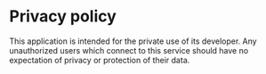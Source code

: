 # Privacy policy

This application is intended for the private use of its developer. Any unauthorized users which connect to this service should have no expectation of privacy or protection of their data.
